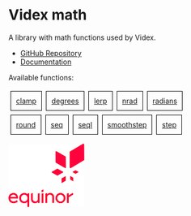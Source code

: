 # Videx math

A library with math functions used by Videx.

- [GitHub Repository](https://github.com/equinor/videx-math)
- [Documentation](https://equinor.github.io/videx-math)

Available functions:

<div style="width:400px;display:flex;flex-flow:row wrap;">
  <a style="margin:5px;padding:10px;outline:1px solid black;" href="https://equinor.github.io/videx-math/global.html#clamp">clamp</a>
  <a style="margin:5px;padding:10px;outline:1px solid black;" href="https://equinor.github.io/videx-math/global.html#degrees">degrees</a>
  <a style="margin:5px;padding:10px;outline:1px solid black;" href="https://equinor.github.io/videx-math/global.html#lerp">lerp</a>
  <a style="margin:5px;padding:10px;outline:1px solid black;" href="https://equinor.github.io/videx-math/global.html#nrad">nrad</a>
  <a style="margin:5px;padding:10px;outline:1px solid black;" href="https://equinor.github.io/videx-math/global.html#radians">radians</a>
  <a style="margin:5px;padding:10px;outline:1px solid black;" href="https://equinor.github.io/videx-math/global.html#round">round</a>
  <a style="margin:5px;padding:10px;outline:1px solid black;" href="https://equinor.github.io/videx-math/global.html#seq">seq</a>
  <a style="margin:5px;padding:10px;outline:1px solid black;" href="https://equinor.github.io/videx-math/global.html#seqI">seqI</a>
  <a style="margin:5px;padding:10px;outline:1px solid black;" href="https://equinor.github.io/videx-math/global.html#smoothstep">smoothstep</a>
  <a style="margin:5px;padding:10px;outline:1px solid black;" href="https://equinor.github.io/videx-math/global.html#step">step</a>
</div>

![Equinor Logo](images/equinor-logo.png)
